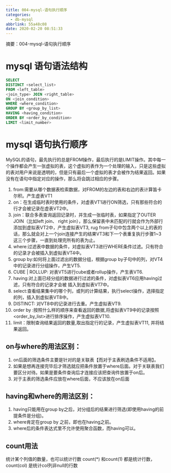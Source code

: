 ```yaml
---
title: 004-mysql-语句执行顺序
categories:
  - db-mysql
abbrlink: 55a48c08
date: 2020-02-20 08:51:33
---
```

摘要：004-mysql-语句执行顺序
<!-- more -->

# mysql 语句语法结构
```sql
SELECT 
DISTINCT <select_list>
FROM <left_table>
<join_type> JOIN <right_table>
ON <join_condition>
WHERE <where_condition>
GROUP BY <group_by_list>
HAVING <having_condition>
ORDER BY <order_by_condition>
LIMIT <limit_number>
```

# mysql 语句执行顺序


MySQL的语句，最先执行的总是FROM操作，最后执行的是LIMIT操作。其中每一个操作都会产生一张虚拟的表，这个虚拟的表作为一个处理的输入，只是这些虚拟的表对用户来说是透明的，但是只有最后一个虚拟的表才会被作为结果返回。如果没有在语句中指定对应的操作，那么将会跳过相应的步骤。

1. from:需要从哪个数据表检索数据，对FROM的左边的表和右边的表计算笛卡尔积。产生虚表VT1
2. on：在生成临时表时使用的条件，对虚表VT1进行ON筛选，只有那些符合<join-condition>的行才会被记录在虚表VT2中。
3. join：联合多表查询返回记录时，并生成一张临时表，如果指定了OUTER JOIN（比如left join、 right join），那么保留表中未匹配的行就会作为外部行添加到虚拟表VT2中，产生虚拟表VT3, rug from子句中包含两个以上的表的话，那么就会对上一个join连接产生的结果VT3和下一个表重复执行步骤1~3这三个步骤，一直到处理完所有的表为止。
4. where:过滤表中数据的条件，对虚拟表VT3进行WHERE条件过滤。只有符合<where-condition>的记录才会被插入到虚拟表VT4中。
5. group by:如何将上面过滤出的数据分组，根据group by子句中的列，对VT4中的记录进行分组操作，产生VT5.
6. CUBE | ROLLUP: 对表VT5进行cube或者rollup操作，产生表VT6.
7. having:对上面已经分组的数据进行过滤的条件，对虚拟表VT6应用having过滤，只有符合<having-condition>的记录才会被 插入到虚拟表VT7中。
8. select:查看结果集中的哪个列，或列的计算结果，执行select操作，选择指定的列，插入到虚拟表VT8中。
9. DISTINCT: 对VT8中的记录进行去重。产生虚拟表VT9.
10. order by :按照什么样的顺序来查看返回的数据,将虚拟表VT9中的记录按照<order_by_list>进行排序操作，产生虚拟表VT10.
11. limit：限制查询结果返回的数量,取出指定行的记录，产生虚拟表VT11, 并将结果返回。

## on与where的用法区别：
1. on后面的筛选条件主要是针对的是关联表【而对于主表刷选条件不适用】。
2. 如果是想再连接完毕后才筛选就应把条件放置于where后面。对于关联表我们要区分对待。如果是要条件查询后才连接应该把查询件放置于on后。
3. 对于主表的筛选条件应放在where后面，不应该放在on后面

## having和where的用法区别：
1. having只能用在group by之后，对分组后的结果进行筛选(即使用having的前提条件是分组)。
2. where肯定在group by 之前，即也在having之前。
3. where后的条件表达式里不允许使用聚合函数，而having可以。

## count用法
统计某个列值的数量，也可以统计行数
count(*) 和count(1) 都是统计行数，
count(col) 是统计col列非null的行数





